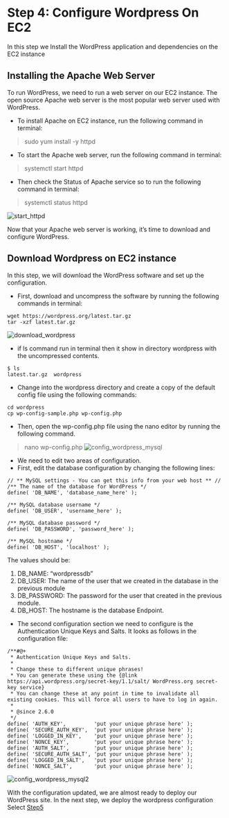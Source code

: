 # Step 4: Configure Wordpress On EC2

In this step we Install the WordPress application and dependencies on the EC2 instance

## Installing the Apache Web Server
To run WordPress, we need to run a web server on our EC2 instance. The open source Apache web server is the most popular web server used with WordPress.
- To install Apache on EC2 instance, run the following command in terminal:
> sudo yum install -y httpd

- To start the Apache web server, run the following command in terminal:
> systemctl start httpd

- Then check the Status of Apache service so to run the following command in terminal:
> systemctl status httpd

![start_httpd](https://user-images.githubusercontent.com/60148173/120815186-38cd0700-c56d-11eb-98a6-ecfd3254e87a.PNG)

Now that your Apache web server is working, it’s time to download and configure WordPress.

## Download Wordpress on EC2 instance
In this step, we will download the WordPress software and set up the configuration.

- First, download and uncompress the software by running the following commands in terminal:
```
wget https://wordpress.org/latest.tar.gz
tar -xzf latest.tar.gz
```
![download_wordpress](https://user-images.githubusercontent.com/60148173/120816568-7f6f3100-c56e-11eb-93e0-70ec89d0d9bf.PNG)

- if ls command run in terminal then it show in directory wordpress with the uncompressed contents.
```
$ ls
latest.tar.gz  wordpress
```
- Change into the wordpress directory and create a copy of the default config file using the following commands:
```
cd wordpress
cp wp-config-sample.php wp-config.php
```
- Then, open the wp-config.php file using the nano editor by running the following command.
>nano wp-config.php
![config_wordpress_mysql](https://user-images.githubusercontent.com/60148173/120817838-abd77d00-c56f-11eb-8b40-f7fe3ee9c48e.PNG)

- We need to edit two areas of configuration.
- First, edit the database configuration by changing the following lines:
```
// ** MySQL settings - You can get this info from your web host ** //
/** The name of the database for WordPress */
define( 'DB_NAME', 'database_name_here' );

/** MySQL database username */
define( 'DB_USER', 'username_here' );

/** MySQL database password */
define( 'DB_PASSWORD', 'password_here' );

/** MySQL hostname */
define( 'DB_HOST', 'localhost' );
```
The values should be:

1. DB_NAME: “wordpressdb”
2. DB_USER: The name of the user that we created in the database in the previous module
3. DB_PASSWORD: The password for the user that created in the previous module.
4. DB_HOST: The hostname is the database Endpoint.

- The second configuration section we need to configure is the Authentication Unique Keys and Salts. It looks as follows in the configuration file:
```
/**#@+
 * Authentication Unique Keys and Salts.
 *
 * Change these to different unique phrases!
 * You can generate these using the {@link https://api.wordpress.org/secret-key/1.1/salt/ WordPress.org secret-key service}
 * You can change these at any point in time to invalidate all existing cookies. This will force all users to have to log in again.
 *
 * @since 2.6.0
 */
define( 'AUTH_KEY',         'put your unique phrase here' );
define( 'SECURE_AUTH_KEY',  'put your unique phrase here' );
define( 'LOGGED_IN_KEY',    'put your unique phrase here' );
define( 'NONCE_KEY',        'put your unique phrase here' );
define( 'AUTH_SALT',        'put your unique phrase here' );
define( 'SECURE_AUTH_SALT', 'put your unique phrase here' );
define( 'LOGGED_IN_SALT',   'put your unique phrase here' );
define( 'NONCE_SALT',       'put your unique phrase here' );
```
![config_wordpress_mysql2](https://user-images.githubusercontent.com/60148173/120818925-ae86a200-c570-11eb-8d65-16aea55b6d0d.PNG)

With the configuration updated, we are almost ready to deploy our WordPress site. In the next step, we deploy the wordpress configuration Select [Step5](deploy_wordpress.md)

